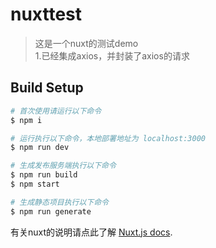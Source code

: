 # nuxttest

> 这是一个nuxt的测试demo  
> 1.已经集成axios，并封装了axios的请求

## Build Setup

``` bash
# 首次使用请运行以下命令
$ npm i

# 运行执行以下命令，本地部署地址为 localhost:3000
$ npm run dev

# 生成发布服务端执行以下命令
$ npm run build
$ npm start

# 生成静态项目执行以下命令
$ npm run generate
```

有关nuxt的说明请点此了解 [Nuxt.js docs](https://nuxtjs.org).
